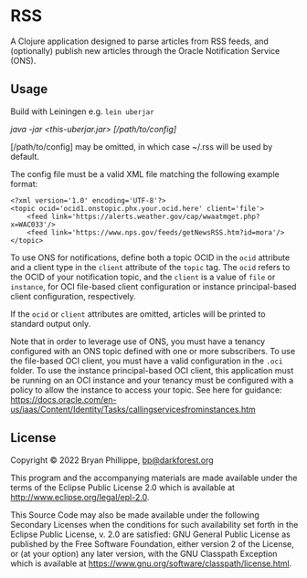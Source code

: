 # RSS

A Clojure application designed to parse articles from RSS feeds, and 
(optionally) publish new articles through the Oracle Notification Service (ONS).

## Usage

Build with Leiningen e.g. `lein uberjar`

*java -jar <this-uberjar.jar> [/path/to/config]*

[/path/to/config] may be omitted, in which case ~/.rss will be used by default.

The config file must be a valid XML file matching the following example format:

```
<?xml version='1.0' encoding='UTF-8'?>
<topic ocid='ocid1.onstopic.phx.your.ocid.here' client='file'>
    <feed link='https://alerts.weather.gov/cap/wwaatmget.php?x=WAC033'/>
    <feed link='https://www.nps.gov/feeds/getNewsRSS.htm?id=mora'/>
</topic>
```

To use ONS for notifications, define both a topic OCID in the `ocid` 
attribute and a client type in the `client` attribute of the `topic` tag.
The `ocid` refers to the OCID of your notification topic, and the `client` is
a value of `file` or `instance`, for OCI file-based client configuration or 
instance principal-based client configuration, respectively.

If the `ocid` or `client` attributes are omitted, articles will be printed to 
standard output only.

Note that in order to leverage use of ONS, you must have a tenancy 
configured with an ONS topic defined with one or more subscribers. To use 
the file-based OCI client, you must have a valid configuration in the `.oci` 
folder. To use the instance principal-based OCI client, this application 
must be running on an OCI instance and your tenancy must be configured with 
a policy to allow the instance to access your topic. See here for guidance: https://docs.oracle.com/en-us/iaas/Content/Identity/Tasks/callingservicesfrominstances.htm

## License

Copyright © 2022 Bryan Phillippe, <bp@darkforest.org>

This program and the accompanying materials are made available under the
terms of the Eclipse Public License 2.0 which is available at
http://www.eclipse.org/legal/epl-2.0.

This Source Code may also be made available under the following Secondary
Licenses when the conditions for such availability set forth in the Eclipse
Public License, v. 2.0 are satisfied: GNU General Public License as published by
the Free Software Foundation, either version 2 of the License, or (at your
option) any later version, with the GNU Classpath Exception which is available
at https://www.gnu.org/software/classpath/license.html.
